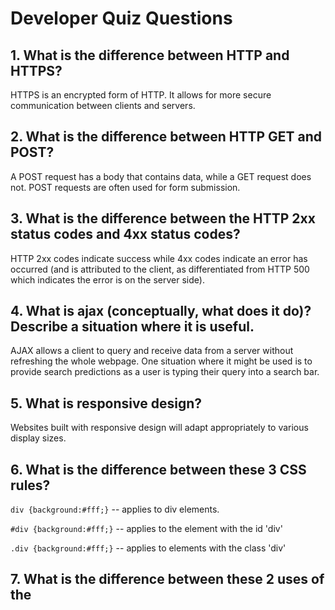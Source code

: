 # Developer Quiz Questions

## 1. What is the difference between HTTP and HTTPS?

HTTPS is an encrypted form of HTTP. It allows for more secure communication between clients and servers.

## 2. What is the difference between HTTP GET and POST?

A POST request has a body that contains data, while a GET request does not. POST requests are often used for form submission.

## 3. What is the difference between the HTTP 2xx status codes and 4xx status codes?

HTTP 2xx codes indicate success while 4xx codes indicate an error has occurred (and is attributed to the client, as differentiated from HTTP 500 which indicates the error is on the server side).

## 4. What is ajax (conceptually, what does it do)? Describe a situation where it is useful.

AJAX allows a client to query and receive data from a server without refreshing the whole webpage. One situation where it might be used is to provide search predictions as a user is typing their query into a search bar.

## 5. What is responsive design?

Websites built with responsive design will adapt appropriately to various display sizes.

## 6. What is the difference between these 3 CSS rules?

`div {background:#fff;}` -- applies to div elements.

`#div {background:#fff;}` -- applies to the element with the id 'div'

`.div {background:#fff;}` -- applies to elements with the class 'div'

## 7. What is the difference between these 2 uses of the <script> tag?

`<script src=”http://example.com/whatever.js”></script>` -- goes to the url and runs the code there

`<script>var whatever = true</script>` -- runs the javascript within the script tags, in this case assigning the variable 'whatever' the value true.

## 8. What is the difference between these two javascript snippets?

`var x = function() {
  return 1+1;
}();` -- x is 2.

`var y = function() {
  return 1+1;
};` -- x is a function that when invoked will return 2. 
